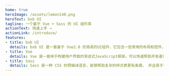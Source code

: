 ```yaml
---
home: true
heroImage: /assets/lemon140.png
heroText: bxb UI
tagline: 一个基于 Vue + Sass 的 UI 组件库
actionText: 快速上手 →
actionLink: /introduce/
features:
- title: bxb UI
  details: bxb UI 是一套基于 Vue2.0 的简易的UI组件，它包含一些常用的布局和控件，帮助开发者快速构筑移动端和PC端界面。
- title: Vue
  details: Vue 是一套用于构建用户界面的渐进式JavaScript框架。可以快速帮助开发者实现响应的数据绑定和组合的视图组件
- title: Sass
  details: Sass 是一种 CSS 的预编译语言，能够帮助复杂的样式表更有条理， 并且易于在项目内部或跨项目共享设计。
---
```


